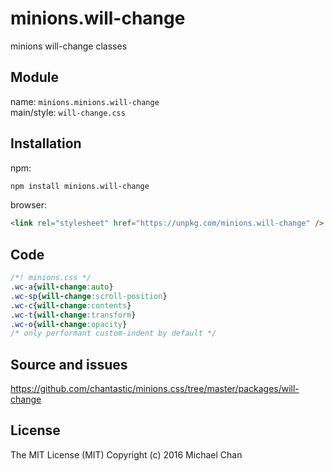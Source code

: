 # minions.will-change
minions will-change classes

## Module
name: `minions.minions.will-change`  
main/style: `will-change.css`  

## Installation
npm:
```bash
npm install minions.will-change
```

browser:
```html
<link rel="stylesheet" href="https://unpkg.com/minions.will-change" />
```

## Code
```css
/*! minions.css */
.wc-a{will-change:auto}
.wc-sp{will-change:scroll-position}
.wc-c{will-change:contents}
.wc-t{will-change:transform}
.wc-o{will-change:opacity}
/* only performant custom-indent by default */

```

## Source and issues

https://github.com/chantastic/minions.css/tree/master/packages/will-change

## License

The MIT License (MIT)
Copyright (c) 2016 Michael Chan